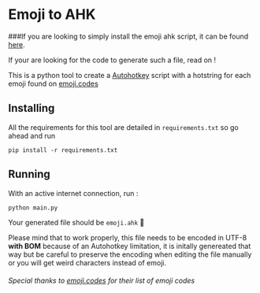 # Emoji to AHK

###If  you are looking to simply install the emoji ahk script, it can be found [here](https://github.com/alexmick/emoji-to-ahk/releases).

If your are looking for the code to generate such a file, read on !

This is a python tool to create a [Autohotkey](https://autohotkey.com)
script with a hotstring for each emoji found on [emoji.codes](http://emoji.codes/family)

## Installing

All the requirements for this tool are detailed in `requirements.txt` so go ahead and run
```
pip install -r requirements.txt
```

## Running

With an active internet connection, run :
```
python main.py
```

Your generated file should be `emoji.ahk` :tada:

Please mind that to work properly, this file needs to be encoded in UTF-8 **with BOM**
because of an Autohotkey limitation, it is initally genereated that way but be careful
to preserve the encoding when editing the file manually or you will get weird characters
instead of emoji.

###### Special thanks to [emoji.codes](http://emoji.codes/family) for their list of emoji codes
